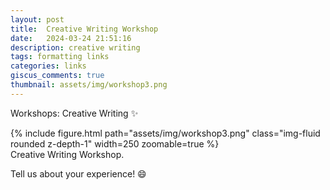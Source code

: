 ```yaml
---
layout: post
title:  Creative Writing Workshop
date:   2024-03-24 21:51:16
description: creative writing
tags: formatting links
categories: links
giscus_comments: true
thumbnail: assets/img/workshop3.png
---
```

Workshops: Creative Writing :sparkles:

<div class="row mt-3">
    <div class="col-sm mt-3 mt-md-0">
        {% include figure.html path="assets/img/workshop3.png" class="img-fluid rounded z-depth-1" width=250 zoomable=true %}
    </div>
</div>

<div class="caption">
    Creative Writing Workshop.
</div>

Tell us about your experience! :smile: